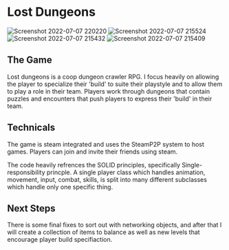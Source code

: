 # Lost Dungeons


![Screenshot 2022-07-07 220220](https://user-images.githubusercontent.com/34254615/177901893-ff893425-6700-4aa4-8b2d-1632cc17afde.png)
![Screenshot 2022-07-07 215524](https://user-images.githubusercontent.com/34254615/177901958-9814b619-3202-48b1-a2f9-55a909d59956.png)
![Screenshot 2022-07-07 215432](https://user-images.githubusercontent.com/34254615/177901962-4f7d707b-ceee-4f57-8b80-a6928bde03df.png)
![Screenshot 2022-07-07 215409](https://user-images.githubusercontent.com/34254615/177902002-62dd38c1-078e-43f4-9eb1-35352070ec8c.png)

## The Game

Lost dungeons is a coop dungeon crawler RPG. I focus heavily on allowing the player to specialize their 'build' to suite their playstyle and to allow them to play a role in their team. Players work through dungeons that contain puzzles and encounters that push players to express their 'build' in their team.  

## Technicals

The game is steam integrated and uses the SteamP2P system to host games. Players can join and invite their friends using steam. 

The code heavily refrences the SOLID principles, specifically Single-responsibility princple. A single player class which handles animation, movement, input, combat, skills, is split into many different subclasses which handle only one specific thing. 

## Next Steps

There is some final fixes to sort out with networking objects, and after that I will create a collection of items to balance as well as new levels that encourage player build specifiaction. 
